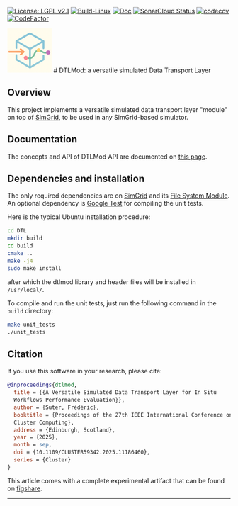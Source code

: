 [![License: LGPL v2.1](https://img.shields.io/badge/License-LGPL_v2.1-blue.svg)](https://www.gnu.org/licenses/lgpl-2.1)
[![Build-Linux](https://github.com/simgrid/DTLMod/actions/workflows/build.yml/badge.svg)](https://github.com/simgrid/DTLMod/actions/workflows/build.yml)
[![Doc](https://readthedocs.org/projects/pip/badge/?version=stable)](https://simgrid.github.io/DTLMod/)
[![SonarCloud Status](https://sonarcloud.io/api/project_badges/measure?project=simgrid_dtlmod&metric=alert_status)](https://sonarcloud.io/summary/new_code/?id=simgrid_dtlmod)
[![codecov](https://codecov.io/gh/simgrid/DTLMod/graph/badge.svg?token=6x9KmpEvpS)](https://codecov.io/gh/simgrid/DTLMod)
[![CodeFactor](https://www.codefactor.io/repository/github/simgrid/DTLMod/badge)](https://www.codefactor.io/repository/github/simgrid/DTLMod)

<img src="doc/source/img/DTLMod_logo.png" alt="DTLMod logo" width="100"/>
# DTLMod: a versatile simulated Data Transport Layer

## Overview
This project implements a versatile simulated data transport layer "module" on top of
[SimGrid](https://simgrid.frama.io/simgrid/), to be used in any SimGrid-based simulator.

## Documentation

The concepts and API of DTLMod API are documented on [this page](https://simgrid.github.io/DTLMod/).

## Dependencies and installation

The only required dependencies are on [SimGrid](https://simgrid.frama.io/simgrid/) and its
[File System Module](https://github.com/simgrid/file-system-module). An optional dependency
is [Google Test](https://github.com/google/googletest) for compiling the unit tests.

Here is the typical Ubuntu installation procedure:

```bash
cd DTL
mkdir build
cd build
cmake ..
make -j4
sudo make install
```

after which the dtlmod library and header files will be installed in `/usr/local/`.

To compile and run the unit tests, just run the following command in the `build` directory:

```bash
make unit_tests
./unit_tests
```

## Citation

If you use this software in your research, please cite:
```bibtex
@inproceedings{dtlmod,
  title = {{A Versatile Simulated Data Transport Layer for In Situ
  Workflows Performance Evaluation}},
  author = {Suter, Frédéric},
  booktitle = {Proceedings of the 27th IEEE International Conference on
  Cluster Computing},
  address = {Edinburgh, Scotland},
  year = {2025},
  month = sep,
  doi = {10.1109/CLUSTER59342.2025.11186460},
  series = {Cluster}
}
```

This article comes with a complete experimental artifact that can be
found on [figshare](https://doi.org/10.6084/m9.figshare.28872509.v1).

---
